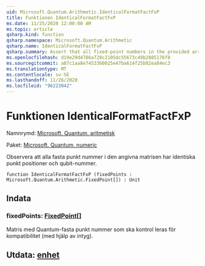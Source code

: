 ```yaml
---
uid: Microsoft.Quantum.Arithmetic.IdenticalFormatFactFxP
title: Funktionen IdenticalFormatFactFxP
ms.date: 11/25/2020 12:00:00 AM
ms.topic: article
qsharp.kind: function
qsharp.namespace: Microsoft.Quantum.Arithmetic
qsharp.name: IdenticalFormatFactFxP
qsharp.summary: Assert that all fixed-point numbers in the provided array have identical point positions and qubit numbers.
ms.openlocfilehash: d19e29d4786a728c2105dc55673c49b2885176f8
ms.sourcegitcommit: a87c1aa8e7453360025e47ba614f25b02ea84ec3
ms.translationtype: MT
ms.contentlocale: sv-SE
ms.lasthandoff: 11/26/2020
ms.locfileid: "96223042"
---
```

# <a name="identicalformatfactfxp-function"></a>Funktionen IdenticalFormatFactFxP

Namnrymd: [Microsoft. Quantum. aritmetisk](xref:Microsoft.Quantum.Arithmetic)

Paket: [Microsoft. Quantum. numeric](https://nuget.org/packages/Microsoft.Quantum.Numerics)


Observera att alla fasta punkt nummer i den angivna matrisen har identiska punkt positioner och qubit-nummer.

```qsharp
function IdenticalFormatFactFxP (fixedPoints : Microsoft.Quantum.Arithmetic.FixedPoint[]) : Unit
```


## <a name="input"></a>Indata

### <a name="fixedpoints--fixedpoint"></a>fixedPoints: [FixedPoint](xref:Microsoft.Quantum.Arithmetic.FixedPoint)[]

Matris med Quantum-fasta punkt nummer som ska kontrol leras för kompatibilitet (med hjälp av intyg).



## <a name="output--unit"></a>Utdata: [enhet](xref:microsoft.quantum.lang-ref.unit)

